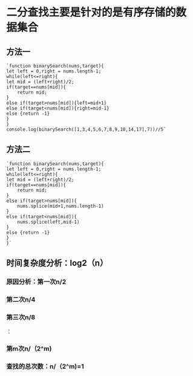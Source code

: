 # 二分查找主要是针对的是**有序**存储的数据集合 #

## 方法一 ##
    `function binarySearch(nums,target){
    let left = 0,right = nums.length-1;
    while(left<=right){
    let mid = (left+right)/2;
    if(target==nums[mid]){
        return mid;
    }
    else if(target>nums[mid]){left=mid+1}
    else if(target<nums[mid]){right=mid-1}
    else {return -1}
    }
	}
	console.log(binarySearch([1,3,4,5,6,7,8,9,10,14,17],7))//5`


## 方法二 ##

    `function binarySearch(nums,target){
    let left = 0,right = nums.length-1;
    while(left<=right){
    let mid = (left+right)/2;
    if(target==nums[mid]){
        return mid;
    }
    else if(target>nums[mid]){
        nums.splice(mid+1,nums.length-1)
    }
    else if(target<nums[mid]){
        nums.splice(left,mid-1)
    }
    else {return -1}
    }
	}`

## 时间复杂度分析：log2（n） ##
### 原因分析：第一次n/2 ###
### 		 第二次n/4 ###
### 		 第三次n/8 ###
：
### 		 第m次n/（2^m) ###
### 查找的总次数：n/（2^m)=1 ###


